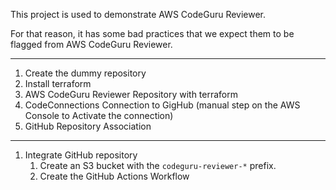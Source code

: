This project is used to demonstrate AWS CodeGuru Reviewer.

For that reason, it has some bad practices that we expect them to be flagged from AWS CodeGuru Reviewer.

---
1. Create the dummy repository
2. Install terraform
3. AWS CodeGuru Reviewer Repository with terraform
  1. CodeConnections Connection to GigHub (manual step on the AWS Console to Activate the connection)
  2. GitHub Repository Association

---
1. Integrate GitHub repository
   1. Create an S3 bucket with the `codeguru-reviewer-*` prefix.
   1. Create the GitHub Actions Workflow
